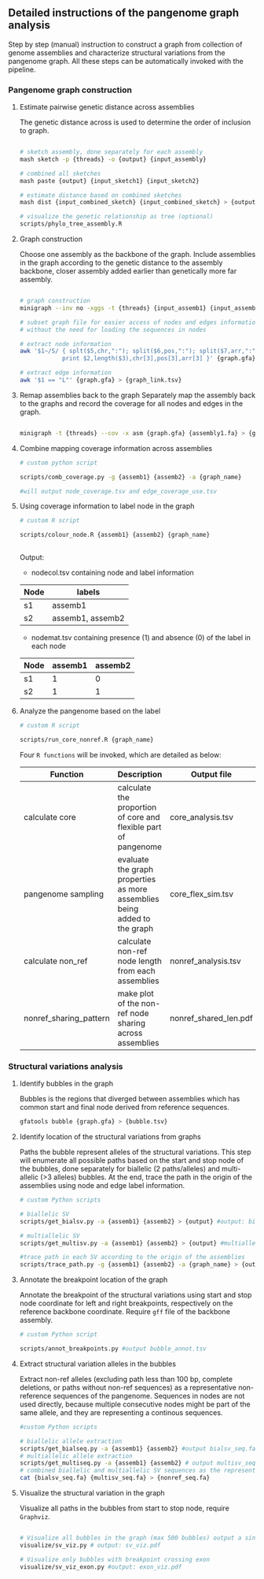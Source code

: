 ## Detailed instructions of the pangenome graph analysis

Step by step (manual) instruction to construct a graph from collection of genome assemblies and characterize structural variations from the pangenome graph. All these steps can be automatically invoked with the pipeline. 

### Pangenome graph construction

1.  Estimate pairwise genetic distance across assemblies 

    The genetic distance across is used to determine the order of inclusion to graph. 
    
    ```sh
    
    # sketch assembly, done separately for each assembly
    mash sketch -p {threads} -o {output} {input_assembly}
    
    # combined all sketches
    mash paste {output} {input_sketch1} {input_sketch2}
    
    # estimate distance based on combined sketches
    mash dist {input_combined_sketch} {input_combined_sketch} > {output_distance}
    
    # visualize the genetic relationship as tree (optional)
    scripts/phylo_tree_assembly.R
    ```


2.  Graph construction

    Choose one assembly as the backbone of the graph. 
    Include assemblies in the graph according to the genetic distance to the assembly backbone, 
    closer assembly added earlier than genetically more far assembly.
    
    ```sh
    
    # graph construction
    minigraph --inv no -xggs -t {threads} {input_assemb1} {input_assemb2}  > {graph.gfa}
    
    # subset graph file for easier access of nodes and edges information
    # without the need for loading the sequences in nodes
    
    # extract node information 
    awk '$1~/S/ { splt($5,chr,":"); split($6,pos,":"); split($7,arr,":");
                print $2,length($3),chr[3],pos[3],arr[3] }' {graph.gfa} > {graph_len.tsv}
    
    # extract edge information
    awk '$1 == "L"' {graph.gfa} > {graph_link.tsv}
    ```

3. Remap assemblies back to the graph
   Separately map the assembly back to the graphs and record the coverage for all nodes and edges in the graph. 
    
    ```sh
    
    minigraph -t {threads} --cov -x asm {graph.gfa} {assembly1.fa} > {graph_use_assembly1.gfa}
    
    ```

4. Combine mapping coverage information across assemblies 

    ```sh
    # custom python script
    
    scripts/comb_coverage.py -g {assemb1} {assemb2} -a {graph_name}
    
    #will output node_coverage.tsv and edge_coverage_use.tsv
    ```


5. Using coverage information to label node in the graph


    ```sh
    # custom R script
    
    scripts/colour_node.R {assemb1} {assemb2} {graph_name} 
     
    ```
    
    Output:    
    
    
    - nodecol.tsv containing node and label information 
    
    | Node |      labels      |
    |------|------------------|
    | s1   | assemb1          |
    | s2   | assemb1, assemb2 |
    
    
    - nodemat.tsv containing presence (1) and absence (0) of the label in each node
    
    | Node | assemb1 | assemb2 |
    |------|---------|---------|
    | s1   |       1 |       0 |
    | s2   |       1 |       1 |

6. Analyze the pangenome based on the label


    ```sh
    # custom R script
    
    scripts/run_core_nonref.R {graph_name}
    
    ```
    
    Four `R functions` will be invoked, which are detailed as below:
    
    |        Function        |                                Description                                |      Output file      |
    |------------------------|---------------------------------------------------------------------------|-----------------------|
    | calculate core         | calculate the proportion of core and flexible part of pangenome           | core_analysis.tsv     |
    | pangenome sampling     | evaluate the graph properties as more assemblies being added to the graph | core_flex_sim.tsv     |
    | calculate non_ref      | calculate non-ref node length from each assemblies                        | nonref_analysis.tsv   |
    | nonref_sharing_pattern | make plot of the non-ref node sharing across assemblies                   | nonref_shared_len.pdf |


### Structural variations analysis

1. Identify bubbles in the graph

    Bubbles is the regions that diverged between assemblies which has common start and final node derived from reference sequences. 
    
    ```sh
    gfatools bubble {graph.gfa} > {bubble.tsv}
    ```


2. Identify location of the structural variations from graphs

    Paths the bubble represent alleles of the structural variations. 
    This step will enumerate all possible paths based on the start and stop node of the bubbles, done separately for biallelic (2 paths/alleles) and multi-allelic  (>3 alleles) bubbles. At the end, trace the path in the origin of the assemblies using node and edge label information. 
    
    ```sh
    # custom Python scripts
    
    # biallelic SV
    scripts/get_bialsv.py -a {assemb1} {assemb2} > {output} #output: biallelic_sv.tsv
    
    # multiallelic SV
    scripts/get_multisv.py -a {assemb1} {assemb2} > {output} #multiallelic_sv.tsv
    
    #trace path in each SV according to the origin of the assemblies
    scripts/trace_path.py -g {assemb1} {assemb2} -a {graph_name} > {output}
    
    ```


3. Annotate the breakpoint location of the graph

    Annotate the breakpoint of the structural variations using start and stop node coordinate for left and right breakpoints, respectively on the    reference backbone coordinate. Require `gff` file of the backbone assembly.
    
    ```sh
    # custom Python script
    
    scripts/annot_breakpoints.py #output bubble_annot.tsv
    ```


4. Extract structural variation alleles in the bubbles

    Extract non-ref alleles (excluding path less than 100 bp, complete deletions, or paths without non-ref sequences) as a representative non-reference sequences of the pangenome. Sequences in nodes are not used directly, because multiple consecutive nodes might be part of the same allele, and they are representing a continous sequences.
    
    ```sh
    #custom Python scripts
    
    # biallelic allele extraction
    scripts/get_bialseq.py -a {assemb1} {assemb2} #output bialsv_seq.fa 
    # multiallelic allele extraction
    scripts/get_multiseq.py -a {assemb1} {assemb2} # output multisv_seq.fa
    # combined biallelic and multiallelic SV sequences as the representative of the non-ref sequences
    cat {bialsv_seq.fa} {multisv_seq.fa} > {nonref_seq.fa}
    ```

5. Visualize the structural variation in the graph 

    Visualize all paths in the bubbles from start to stop node, require `Graphviz`. 
    
    ```sh
    
    # Visualize all bubbles in the graph (max 500 bubbles) output a single pdf
    visualize/sv_viz.py # output: sv_viz.pdf
    
    # Visualize only bubbles with breakpoint crossing exon 
    visualize/sv_viz_exon.py #output: exon_viz.pdf
    
    ```
